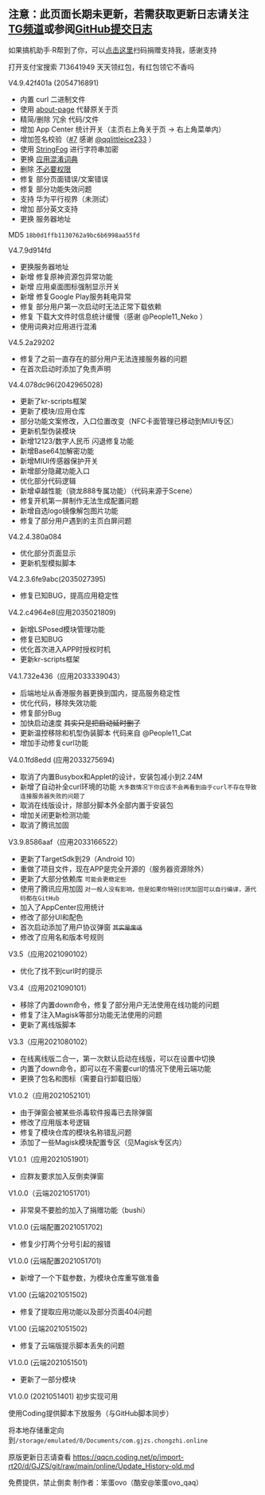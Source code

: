 ## 注意：此页面长期未更新，若需获取更新日志请关注[TG频道](https://t.me/s/gjzsr_channel)或参阅[GitHub提交日志](https://github.com/liuran001/GJZS/commits/main)

如果搞机助手·R帮到了你，可以[点击这里](https://coding-pages-bucket-3403475-7618161-17959-614140-1253773788.cos-website.ap-hongkong.myqcloud.com/)扫码捐赠支持我，感谢支持

打开支付宝搜索 713641949 天天领红包，有红包领它不香吗



V4.9.42f401a (2054716891)

- 内置 curl 二进制文件
- 使用 [about-page](https://github.com/PureWriter/about-page) 代替原关于页
- 精简/删除 冗余 代码/文件
- 增加 App Center 统计开关（主页右上角关于页 -> 右上角菜单内）
- 增加签名校验（[#7](https://github.com/liuran001/GJZS/pull/7) 感谢 [@qqlittleice233](https://github.com/qqlittleice233) ）
- 使用 [StringFog](https://github.com/MegatronKing/StringFog) 进行字符串加密
- 更换 [应用混淆词典](https://github.com/liuran001/GJZS/blob/main/app/proguard-dic.txt)
- 删除 [不必要权限](https://github.com/liuran001/GJZS/commit/e73aad87cc603358cb78ef70dbb278a6782d1ec2)
- 修复 部分页面错误/文案错误
- 修复 部分功能失效问题
- 支持 华为平行视界（未测试）
- 增加 部分英文支持
- 更换 服务器地址

MD5 `18b0d1ffb1130762a9bc6b6998aa55fd`


V4.7.9d914fd

- 更换服务器地址
- 新增 修复原神资源包异常功能
- 新增 应用桌面图标强制显示开关
- 新增 修复Google Play服务耗电异常
- 修复 部分用户第一次启动时无法正常下载依赖
- 修复 下载大文件时信息统计缓慢（感谢 @People11_Neko ）
- 使用词典对应用进行混淆


V4.5.2a29202

- 修复了之前一直存在的部分用户无法连接服务器的问题
- 在首次启动时添加了免责声明


V4.4.078dc96(2042965028)

- 更新了kr-scripts框架
- 更新了模块/应用仓库
- 部分功能文案修改，入口位置改变（NFC卡面管理已移动到MIUI专区）
- 更新机型伪装模块
- 新增12123/数字人民币 闪退修复功能
- 新增Base64加解密功能
- 新增MIUI传感器保护开关
- 新增部分隐藏功能入口
- 优化部分代码逻辑
- 新增卓越性能（骁龙888专属功能）（代码来源于Scene）
- 修复开机第一屏制作无法生成配置问题
- 新增自选logo镜像解包图片功能
- 修复了部分用户遇到的主页白屏问题


V4.2.4.380a084

- 优化部分页面显示
- 更新机型模拟脚本


V4.2.3.6fe9abc(2035027395)

- 修复已知BUG，提高应用稳定性


V4.2.c4964e8(应用2035021809)

- 新增LSPosed模块管理功能
- 修复已知BUG
- 优化首次进入APP时授权时机
- 更新kr-scripts框架


V4.1.732e436（应用2033339043）
- 后端地址从香港服务器更换到国内，提高服务稳定性
- 优化代码，移除失效功能
- 修复部分Bug
- 加快启动速度
~~其实只是把启动延时删了~~
- 更新温控移除和机型伪装脚本
代码来自 @People11_Cat
- 增加手动修复curl功能


V4.0.1fd8edd (应用2033275694)

- 取消了内置Busybox和Applet的设计，安装包减小到2.24M
- 新增了自动补全curl环境的功能
`大多数情况下你应该不会再看到由于curl不存在导致连接服务器失败的问题了`
- 取消在线版设计，除部分脚本外全部内置于安装包
- 增加关闭更新检测功能
- 取消了腾讯加固


V3.9.8586aaf（应用2033166522）

- 更新了TargetSdk到29（Android 10）
- 重做了项目文件，现在APP是完全开源的（服务器资源除外）
- 更新了大部分依赖库
`可能会更稳定些`
- 使用了腾讯应用加固
`对一般人没有影响，但是如果你特别讨厌加固可以自行编译，源代码都在GitHub`
- 加入了AppCenter应用统计
- 修改了部分UI和配色
- 首次启动添加了用户协议弹窗
~~`其实是废话`~~
- 修改了应用名和版本号规则


V3.5（应用2021090102）
- 优化了找不到curl时的提示


V3.4（应用2021090101）

- 移除了内置down命令，修复了部分用户无法使用在线功能的问题
- 修复了注入Magisk等部分功能无法使用的问题
- 更新了离线版脚本


V3.3（应用2021080102）

- 在线离线版二合一，第一次默认启动在线版，可以在设置中切换
- 内置了down命令，即可以在不需要curl的情况下使用云端功能
- 更换了包名和图标（需要自行卸载旧版）


V1.0.2（应用2021052101）
- 由于弹窗会被某些杀毒软件报毒已去除弹窗
- 修改了应用版本号逻辑
- 修复了模块仓库的模块名称错乱问题
- 添加了一些Magisk模块配置专区（见Magisk专区内）


V1.0.1（应用2021051901）
- 应群友要求加入反倒卖弹窗


V1.0.0（云端2021051701）
- 非常臭不要脸的加入了捐赠功能（bushi）


V1.0.0 (云端配置2021051702)
- 修复少打两个分号引起的报错


V1.0.0 (云端配置2021051701)
- 新增了一个下载参数，为模块仓库重写做准备


V1.00 (云端2021051502)
- 修复了提取应用功能以及部分页面404问题


V1.00 (云端2021051502)
- 修复了云端版提示脚本丢失的问题


V1.0.0 (云端2021051501)
- 更新了一部分模块


V1.0.0 (2021051401)
初步实现可用

使用Coding提供脚本下放服务（与GitHub脚本同步）

将本地存储重定向到`/storage/emulated/0/Documents/com.gjzs.chongzhi.online`


原版更新日志请查看 https://qqcn.coding.net/p/import-rt20/d/GJZS/git/raw/main/online/Update_History-old.md


免费提供，禁止倒卖
制作者：笨蛋ovo（酷安@笨蛋ovo_qaq）
